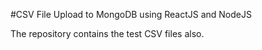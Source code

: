 #CSV File Upload to MongoDB using ReactJS and NodeJS

The repository contains the test CSV files also.
